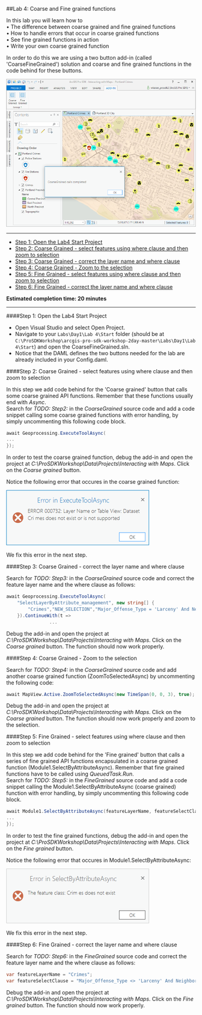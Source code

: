 ##Lab 4: Coarse and Fine grained functions 

In this lab you will learn how to  
• The difference between coarse grained and fine grained functions  
• How to handle errors that occur in coarse grained functions  
• See fine grained functions in action  
• Write your own coarse grained function    

In order to do this we are using a two button add-in (called 'CoarseFineGrained') solution and coarse and fine grained functions in the code behind for these buttons.  

![Lab4 CoarseFineGrained Solution](../../../Images/CoarseFineGrained.png) 

*******
* [Step 1: Open the Lab4 Start Project](#step-1-open-the-lab4-start-project)
* [Step 2: Coarse Grained - select features using where clause and then zoom to selection](#step-2-coarse-grained---select-features-using-where-clause-and-then-zoom-to-selection)
* [Step 3: Coarse Grained - correct the layer name and where clause](#step-3-coarse-grained---correct-the-layer-name-and-where-clause)
* [Step 4: Coarse Grained - Zoom to the selection](#step-4-coarse-grained---zoom-to-the-selection)
* [Step 5: Fine Grained - select features using where clause and then zoom to selection](#step-5-fine-grained---select-features-using-where-clause-and-then-zoom-to-selection)
* [Step 6: Fine Grained - correct the layer name and where clause](#step-6-fine-grained---correct-the-layer-name-and-where-clause)

**Estimated completion time: 20 minutes**
****


####Step 1: Open the Lab4 Start Project
* Open Visual Studio and select Open Project.  
* Navigate to your `Labs\Day1\Lab 4\Start` folder (should be at `C:\ProSDKWorkshop\arcgis-pro-sdk-workshop-2day-master\Labs\Day1\Lab 4\Start`) and open the CoarseFineGrained.sln.
* Notice that the DAML defines the two buttons needed for the lab are already included in your Config.daml.  

####Step 2: Coarse Grained - select features using where clause and then zoom to selection  

In this step we add code behind for the 'Coarse grained' button that calls some coarse grained API functions. Remember that these functions usually end with *Async*.  
Search for *TODO: Step2:* in the *CoarseGrained* source code and add a code snippet calling some coarse grained functions with error handling, by simply uncommenting this following code block.  

```cs  
await Geoprocessing.ExecuteToolAsync(
...
});
```

In order to test the coarse grained function, debug the add-in and open the project at *C:\ProSDKWorkshop\Data\Projects\Interacting with Maps*.  Click on the *Coarse grained* button.  

Notice the following error that occures in the coarse grained function:  

![Lab4 CoarseFineGrained Error](../../../Images/CoarseFineGrainedError2.png) 

We fix this error in the next step.  

####Step 3: Coarse Grained - correct the layer name and where clause

Search for *TODO: Step3:* in the *CoarseGrained* source code and correct the feature layer name and the where clause as follows:  

```cs  
await Geoprocessing.ExecuteToolAsync(
	"SelectLayerByAttribute_management", new string[] {
		"Crimes","NEW_SELECTION","Major_Offense_Type = 'Larceny' And Neighborhood = 'CATHEDRAL PARK'"
	}).ContinueWith(t =>
				...
```  

Debug the add-in and open the project at *C:\ProSDKWorkshop\Data\Projects\Interacting with Maps*.  Click on the *Coarse grained* button. The function should now work properly.  

####Step 4: Coarse Grained - Zoom to the selection

Search for *TODO: Step4:* in the *CoarseGrained* source code and add another coarse grained function (ZoomToSelectedAsync) by uncommenting the following code:  

```cs  
await MapView.Active.ZoomToSelectedAsync(new TimeSpan(0, 0, 3), true);
```
Debug the add-in and open the project at *C:\ProSDKWorkshop\Data\Projects\Interacting with Maps*.  Click on the *Coarse grained* button. The function should now work properly and zoom to the selection.  

####Step 5: Fine Grained - select features using where clause and then zoom to selection  

In this step we add code behind for the 'Fine grained' button that calls a series of fine grained API functions encapsulated in a coarse grained function (Module1.SelectByAttributeAsync). Remember that fine grained functions have to be called using *QueuedTask.Run*.  
Search for *TODO: Step5:* in the *FineGrained* source code and add a code snippet calling the Module1.SelectByAttributeAsync (coarse grained) function with error handling, by simply uncommenting this following code block.  

```cs  
await Module1.SelectByAttributeAsync(featureLayerName, featureSelectClause)
...
});
```

In order to test the fine grained functions, debug the add-in and open the project at *C:\ProSDKWorkshop\Data\Projects\Interacting with Maps*.  Click on the *Fine grained* button.  

Notice the following error that occures in Module1.SelectByAttributeAsync:  

![Lab4 CoarseFineGrained Error](../../../Images/CoarseFineGrainedError.png) 

We fix this error in the next step.  

####Step 6: Fine Grained - correct the layer name and where clause  

Search for *TODO: Step6:* in the *FineGrained* source code and correct the feature layer name and the where clause as follows:  

```cs  
var featureLayerName = "Crimes";
var featureSelectClause = "Major_Offense_Type <> 'Larceny' And Neighborhood = 'CATHEDRAL PARK'";
```  

Debug the add-in and open the project at *C:\ProSDKWorkshop\Data\Projects\Interacting with Maps*.  Click on the *Fine grained* button. The function should now work properly.  
